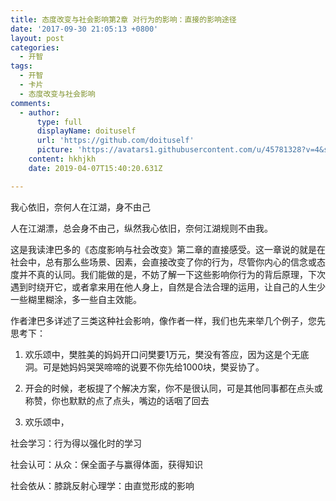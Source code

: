```yaml
---
title: 态度改变与社会影响第2章 对行为的影响：直接的影响途径
date: '2017-09-30 21:05:13 +0800'
layout: post
categories:
  - 开智
tags:
  - 开智
  - 卡片
  - 态度改变与社会影响
comments:
  - author:
      type: full
      displayName: doituself
      url: 'https://github.com/doituself'
      picture: 'https://avatars1.githubusercontent.com/u/45781328?v=4&s=73'
    content: hkhjkh
    date: 2019-04-07T15:40:20.631Z

---
```


我心依旧，奈何人在江湖，身不由己

人在江湖漂，总会身不由己，纵然我心依旧，奈何江湖规则不由我。

这是我读津巴多的《态度影响与社会改变》第二章的直接感受。这一章说的就是在社会中，总有那么些场景、因素，会直接改变了你的行为，尽管你内心的信念或态度并不真的认同。我们能做的是，不妨了解一下这些影响你行为的背后原理，下次遇到时绕开它，或者拿来用在他人身上，自然是合法合理的运用，让自己的人生少一些糊里糊涂，多一些自主效能。

作者津巴多详述了三类这种社会影响，像作者一样，我们也先来举几个例子，您先思考下：

1. 欢乐颂中，樊胜美的妈妈开口问樊要1万元，樊没有答应，因为这是个无底洞。可是她妈妈哭哭啼啼的说要不你先给1000块，樊妥协了。

2. 开会的时候，老板提了个解决方案，你不是很认同，可是其他同事都在点头或称赞，你也默默的点了点头，嘴边的话咽了回去

3. 欢乐颂中，

社会学习：行为得以强化时的学习

社会认可：从众：保全面子与赢得体面，获得知识

社会依从：膝跳反射心理学：由直觉形成的影响
